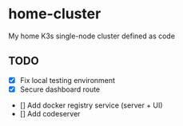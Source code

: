 # home-cluster

My home K3s single-node cluster defined as code

## TODO

- [x] Fix local testing environment
- [x] Secure dashboard route
- [] Add docker registry service (server + UI)
- [] Add codeserver
